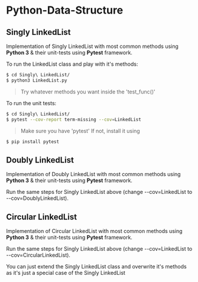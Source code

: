 # Python-Data-Structure

## Singly LinkedList

Implementation of Singly LinkedList with most common methods using **Python 3** & their unit-tests using **Pytest** framework.

To run the LinkedList class and play with it's methods:

```sh
$ cd Singly\ LinkedList/
$ python3 LinkedList.py
```

> Try whatever methods you want inside the 'test_func()'

To run the unit tests:

```sh
$ cd Singly\ LinkedList/
$ pytest --cov-report term-missing --cov=LinkedList
```
> Make sure you have 'pytest'
> If not, install it using
```sh
$ pip install pytest
```

## Doubly LinkedList

Implementation of Doubly LinkedList with most common methods using **Python 3** & their unit-tests using **Pytest** framework.

Run the same steps for Singly LinkedList above (change --cov=LinkedList to --cov=DoublyLinkedList).


## Circular LinkedList

Implementation of Circular LinkedList with most common methods using **Python 3** & their unit-tests using **Pytest** framework.

Run the same steps for Singly LinkedList above (change --cov=LinkedList to --cov=CircularLinkedList).

You can just extend the Singly LinkedList class and overwrite it's methods as it's just a special case of the Singly LinkedList